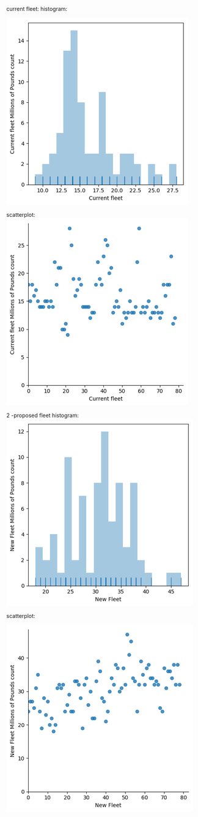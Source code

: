 current fleet:
   histogram:
   
   
   
![logo](./current_fleet_histogram.png?raw=true)

   scatterplot:
![logo](./current_fleet_plot.png?raw=true)

2 -proposed fleet
histogram:
![logo](./proposed_fleet_histogram.png?raw=true)

scatterplot:

![logo](./proposed_fleet_plot.png?raw=true)


